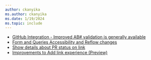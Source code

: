 ```yaml
---
author: ckanyika
ms.author: ckanyika
ms.date: 1/19/2024
ms.topic: include
---
```


- [GitHub Integration - Improved AB# validation is generally available](#github-integration---improved-ab-validation-is-generally-available)
- [Form and Queries Accessibility and Reflow changes](#form-and-queries-accessibility-and-reflow-changes)
- [Show details about PR status on link](#show-details-about-pr-status-on-link)
- [Improvements to Add link experience (Preview)](#improvements-to-add-link-experience-preview)